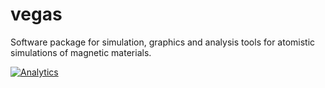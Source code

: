 # vegas
Software package for simulation, graphics and analysis tools for atomistic simulations of magnetic materials.

[![Analytics](https://ga-beacon.appspot.com/UA-97606730-3/vegas)](https://github.com/jdalzatec/vegas)
